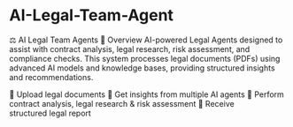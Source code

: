 # AI-Legal-Team-Agent

⚖ AI Legal Team Agents
🚀 Overview
AI-powered Legal Agents designed to assist with contract analysis, legal research, risk assessment, and compliance checks.
This system processes legal documents (PDFs) using advanced AI models and knowledge bases, providing structured insights and recommendations.

🔹 Upload legal documents
🔹 Get insights from multiple AI agents
🔹 Perform contract analysis, legal research & risk assessment
🔹 Receive structured legal report
